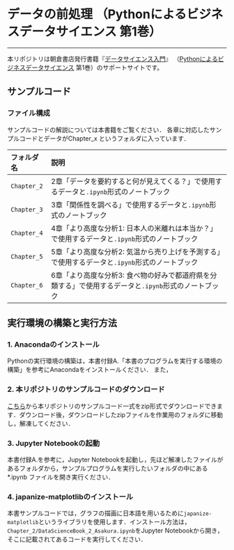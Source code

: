 # データの前処理 （Pythonによるビジネスデータサイエンス 第1巻）

---

本リポジトリは朝倉書店発行書籍『[データサイエンス入門](http://www.asakura.co.jp/books/isbn/978-4-254-12911-3/)』
（[Pythonによるビジネスデータサイエンス](http://www.asakura.co.jp/G_11.php?sreiesname=349) 第1巻）のサポートサイトです。


## サンプルコード

### ファイル構成

サンプルコードの解説については本書籍をご覧ください．
各章に対応したサンプルコードとデータがChapter_x というフォルダに入っています．

| フォルダ名  | 説明                                                                                                 |
|:----------- |:---------------------------------------------------------------------------------------------------- |
| `Chapter_2` | 2章「データを要約すると何が見えてくる？」で使用するデータと`.ipynb`形式のノートブック                |
| `Chapter_3` | 3章「関係性を調べる」で使用するデータと`.ipynb`形式のノートブック                                    |
| `Chapter_4` | 4章「より高度な分析1: 日本人の米離れは本当か？」で使用するデータと`.ipynb`形式のノートブック         |
| `Chapter_5` | 5章「より高度な分析2: 気温から売り上げを予測する」で使用するデータと`.ipynb`形式のノートブック       |
| `Chapter_6` | 6章「より高度な分析3: 食べ物の好みで都道府県を分類する」で使用するデータと`.ipynb`形式のノートブック |


## 実行環境の構築と実行方法

### 1. Anacondaのインストール
Pythonの実行環境の構築は，本書付録A.「本書のプログラムを実行する環境の構築」を参考にAnacondaをインストールください．
また，


### 2. 本リポジトリのサンプルコードのダウンロード
[こちら](https://github.com/asakura-data-science/introduction/archive/refs/heads/main.zip)から本リポジトリのサンプルコード一式をzip形式でダウンロードできます．ダウンロード後，ダウンロードしたzipファイルを作業用のフォルダに移動し，解凍してください．

### 3. Jupyter Notebookの起動
本書付録A.を参考に，Jupyter Notebookを起動し，先ほど解凍したファイルがあるフォルダから，サンプルプログラムを実行したいフォルダの中にある *.ipynb ファイルを開き実行ください．

### 4. japanize-matplotlibのインストール
本書サンプルコードでは，グラフの描画に日本語を用いるために`japanize-matplotlib`というライブラリを使用します．インストール方法は， `Chapter_2/DataScienceBook_2_Asakura.ipynb`をJupyter Notebookから開き，そこに記載されてあるコードを実行してください．
